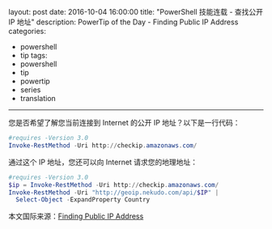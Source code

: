 ﻿layout: post
date: 2016-10-04 16:00:00
title: "PowerShell 技能连载 - 查找公开 IP 地址"
description: PowerTip of the Day - Finding Public IP Address
categories:
- powershell
- tip
tags:
- powershell
- tip
- powertip
- series
- translation
---
您是否希望了解您当前连接到 Internet 的公开 IP 地址？以下是一行代码：

```powershell
#requires -Version 3.0
Invoke-RestMethod -Uri http://checkip.amazonaws.com/
```

通过这个 IP 地址，您还可以向 Internet 请求您的地理地址：

```powershell
#requires -Version 3.0
$ip = Invoke-RestMethod -Uri http://checkip.amazonaws.com/ 
Invoke-RestMethod -Uri "http://geoip.nekudo.com/api/$IP" |
  Select-Object -ExpandProperty Country
```

<!--more-->
本文国际来源：[Finding Public IP Address](http://community.idera.com/powershell/powertips/b/tips/posts/finding-public-ip-address1)

